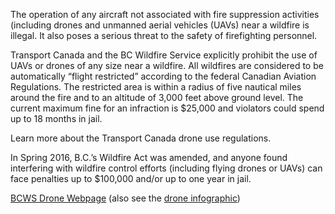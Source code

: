 The operation of any aircraft not associated with fire suppression activities (including drones and unmanned aerial vehicles (UAVs) near a wildfire is illegal.
It also poses a serious threat to the safety of firefighting personnel.

Transport Canada and the BC Wildfire Service explicitly prohibit the use of UAVs or drones of any size near a wildfire.
All wildfires are considered to be automatically “flight restricted” according to the federal Canadian Aviation Regulations.
The restricted area is within a radius of five nautical miles around the fire and to an altitude of 3,000 feet above ground level.
The current maximum fine for an infraction is $25,000 and violators could spend up to 18 months in jail.

Learn more about the Transport Canada drone use regulations.

In Spring 2016, B.C.’s Wildfire Act was amended, and anyone found interfering with wildfire control efforts (including flying drones or UAVs) can face penalties up to $100,000 and/or up to one year in jail.

[BCWS Drone Webpage](https://www2.gov.bc.ca/gov/content/safety/wildfire-status/fire-bans-and-restrictions/drones-uavs) (also see the [drone infographic](https://www2.gov.bc.ca/assets/gov/public-safety-and-emergency-services/wildfire-status/prevention/prevention-home-community/uav-awareness-poster.pdf))
